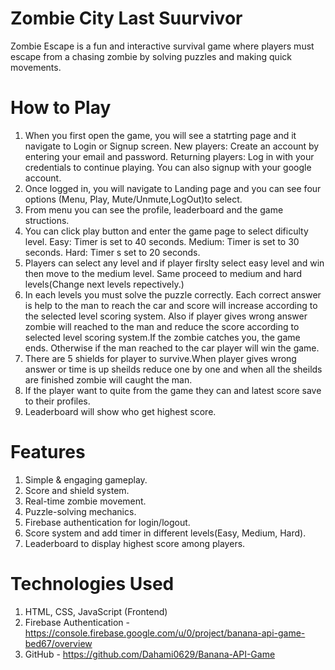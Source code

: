 # Zombie City Last Suurvivor

Zombie Escape is a fun and interactive survival game where players must escape from a chasing zombie by solving puzzles and making quick movements. 

# How to Play
1. When you first open the game, you will see a statrting page and it navigate to Login or Signup screen.
    New players: Create an account by entering your email and password.
    Returning players: Log in with your credentials to continue playing.
    You can also signup with your google account.
2. Once logged in, you will navigate to Landing page and you can see four options (Menu, Play, Mute/Unmute,LogOut)to select.
3. From menu you can see the profile, leaderboard and the game structions.
4. You can click play button and enter the game page to select dificulty level.
    Easy: Timer is set to 40 seconds.
    Medium: Timer is set to 30 seconds.
    Hard: Timer s set to 20 seconds.
5. Players can select any level and if player firslty select easy level and win then move to the medium level. Same proceed to medium and hard levels(Change next levels repectively.)
6. In each levels you must solve the puzzle correctly. Each correct answer is help to the man to reach the car and score will increase according to the selected level scoring system. Also if player gives wrong answer zombie will reached to the man and reduce the score according to selected level scoring system.If the zombie catches you, the game ends. Otherwise if the man reached to the car player will win the game.
7. There are 5 shields for player to survive.When player gives wrong answer or time is up sheilds reduce one by one and when all the sheilds are finished zombie will caught the man.
8. If the player want to quite from the game they can and latest score save to their profiles.
9. Leaderboard will show who get highest score.

#  Features

1. Simple & engaging gameplay.
2. Score and shield system.
3. Real-time zombie movement.
4. Puzzle-solving mechanics.
5. Firebase authentication for login/logout.
6. Score system and add timer in different levels(Easy, Medium, Hard).
7. Leaderboard to display highest score among players.

# Technologies Used

1. HTML, CSS, JavaScript (Frontend)
2. Firebase Authentication - https://console.firebase.google.com/u/0/project/banana-api-game-bed67/overview
3. GitHub - https://github.com/Dahami0629/Banana-API-Game

